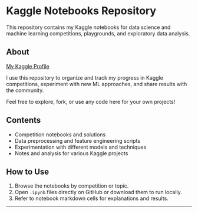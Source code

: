 # Kaggle Notebooks Repository

This repository contains my Kaggle notebooks for data science and machine learning competitions, playgrounds, and exploratory data analysis. 

## About
[My Kaggle Profile](https://www.kaggle.com/aaronisomaisom3)

I use this repository to organize and track my progress in Kaggle competitions, experiment with new ML approaches, and share results with the community.

Feel free to explore, fork, or use any code here for your own projects!

## Contents

- Competition notebooks and solutions
- Data preprocessing and feature engineering scripts
- Experimentation with different models and techniques
- Notes and analysis for various Kaggle projects

## How to Use

1. Browse the notebooks by competition or topic.
2. Open `.ipynb` files directly on GitHub or download them to run locally.
3. Refer to notebook markdown cells for explanations and results.

---

